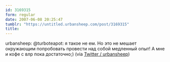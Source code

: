 ```yaml
---
id: 3169315
form: regular
date: 2007-06-08 20:25:47
tumblr: "https://untitled.urbansheep.com/post/3169315"
title:
---
```


<p>urbansheep: @turboteapot: я такое не ем. Но это не мешает окружающим попробовать провести над собой медленный опыт! А мне и кофе с влр пока достаточно;) (via <a href="http://twitter.com/urbansheep/statuses/96206672">Twitter / urbansheep</a>)</p>

